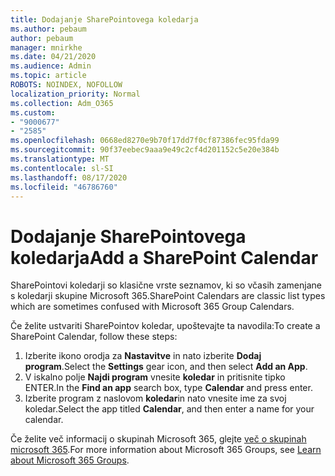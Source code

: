 ```yaml
---
title: Dodajanje SharePointovega koledarja
ms.author: pebaum
author: pebaum
manager: mnirkhe
ms.date: 04/21/2020
ms.audience: Admin
ms.topic: article
ROBOTS: NOINDEX, NOFOLLOW
localization_priority: Normal
ms.collection: Adm_O365
ms.custom:
- "9000677"
- "2585"
ms.openlocfilehash: 0668ed8270e9b70f17dd7f0cf87386fec95fda99
ms.sourcegitcommit: 90f37eebec9aaa9e49c2cf4d201152c5e20e384b
ms.translationtype: MT
ms.contentlocale: sl-SI
ms.lasthandoff: 08/17/2020
ms.locfileid: "46786760"
---
```

# <a name="add-a-sharepoint-calendar"></a><span data-ttu-id="632df-102">Dodajanje SharePointovega koledarja</span><span class="sxs-lookup"><span data-stu-id="632df-102">Add a SharePoint Calendar</span></span>

<span data-ttu-id="632df-103">SharePointovi koledarji so klasične vrste seznamov, ki so včasih zamenjane s koledarji skupine Microsoft 365.</span><span class="sxs-lookup"><span data-stu-id="632df-103">SharePoint Calendars are classic list types which are sometimes confused with Microsoft 365 Group Calendars.</span></span>
 
<span data-ttu-id="632df-104">Če želite ustvariti SharePointov koledar, upoštevajte ta navodila:</span><span class="sxs-lookup"><span data-stu-id="632df-104">To create a SharePoint Calendar, follow these steps:</span></span>
 
1.  <span data-ttu-id="632df-105">Izberite ikono orodja za **Nastavitve** in nato izberite **Dodaj program**.</span><span class="sxs-lookup"><span data-stu-id="632df-105">Select the **Settings** gear icon, and then select **Add an App**.</span></span>
2.  <span data-ttu-id="632df-106">V iskalno polje **Najdi program** vnesite **koledar** in pritisnite tipko ENTER.</span><span class="sxs-lookup"><span data-stu-id="632df-106">In the **Find an app** search box, type **Calendar** and press enter.</span></span>
3.  <span data-ttu-id="632df-107">Izberite program z naslovom **koledar**in nato vnesite ime za svoj koledar.</span><span class="sxs-lookup"><span data-stu-id="632df-107">Select the app titled **Calendar**, and then enter a name for your calendar.</span></span>

<span data-ttu-id="632df-108">Če želite več informacij o skupinah Microsoft 365, glejte [več o skupinah microsoft 365](https://support.office.com/article/Learn-about-Office-365-groups-b565caa1-5c40-40ef-9915-60fdb2d97fa2).</span><span class="sxs-lookup"><span data-stu-id="632df-108">For more information about Microsoft 365 Groups, see [Learn about Microsoft 365 Groups](https://support.office.com/article/Learn-about-Office-365-groups-b565caa1-5c40-40ef-9915-60fdb2d97fa2).</span></span>

